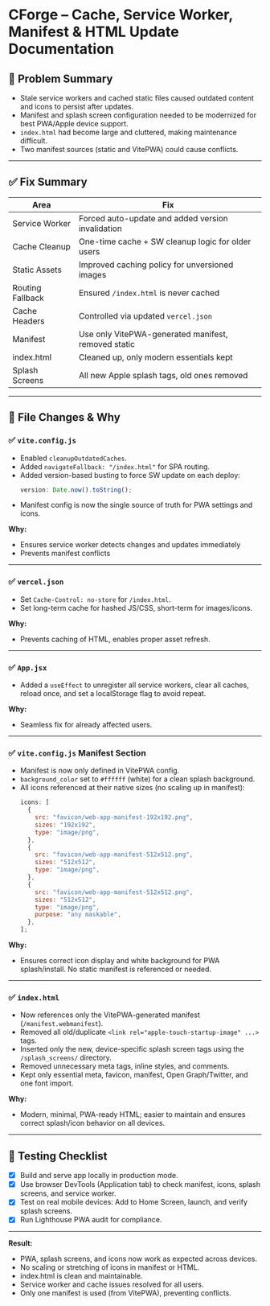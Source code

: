 # CForge – Cache, Service Worker, Manifest & HTML Update Documentation

## 🧠 Problem Summary

- Stale service workers and cached static files caused outdated content and icons to persist after updates.
- Manifest and splash screen configuration needed to be modernized for best PWA/Apple device support.
- `index.html` had become large and cluttered, making maintenance difficult.
- Two manifest sources (static and VitePWA) could cause conflicts.

---

## ✅ Fix Summary

| Area             | Fix                                                 |
| ---------------- | --------------------------------------------------- |
| Service Worker   | Forced auto-update and added version invalidation   |
| Cache Cleanup    | One-time cache + SW cleanup logic for older users   |
| Static Assets    | Improved caching policy for unversioned images      |
| Routing Fallback | Ensured `/index.html` is never cached               |
| Cache Headers    | Controlled via updated `vercel.json`                |
| Manifest         | Use only VitePWA-generated manifest, removed static |
| index.html       | Cleaned up, only modern essentials kept             |
| Splash Screens   | All new Apple splash tags, old ones removed         |

---

## 📁 File Changes & Why

### ✅ `vite.config.js`

- Enabled `cleanupOutdatedCaches`.
- Added `navigateFallback: "/index.html"` for SPA routing.
- Added version-based busting to force SW update on each deploy:
  ```js
  version: Date.now().toString();
  ```
- Manifest config is now the single source of truth for PWA settings and icons.

**Why:**

- Ensures service worker detects changes and updates immediately
- Prevents manifest conflicts

---

### ✅ `vercel.json`

- Set `Cache-Control: no-store` for `/index.html`.
- Set long-term cache for hashed JS/CSS, short-term for images/icons.

**Why:**

- Prevents caching of HTML, enables proper asset refresh.

---

### ✅ `App.jsx`

- Added a `useEffect` to unregister all service workers, clear all caches, reload once, and set a localStorage flag to avoid repeat.

**Why:**

- Seamless fix for already affected users.

---

### ✅ `vite.config.js` Manifest Section

- Manifest is now only defined in VitePWA config.
- `background_color` set to `#ffffff` (white) for a clean splash background.
- All icons referenced at their native sizes (no scaling up in manifest):
  ```js
  icons: [
    {
      src: "favicon/web-app-manifest-192x192.png",
      sizes: "192x192",
      type: "image/png",
    },
    {
      src: "favicon/web-app-manifest-512x512.png",
      sizes: "512x512",
      type: "image/png",
    },
    {
      src: "favicon/web-app-manifest-512x512.png",
      sizes: "512x512",
      type: "image/png",
      purpose: "any maskable",
    },
  ];
  ```

**Why:**

- Ensures correct icon display and white background for PWA splash/install. No static manifest is referenced or needed.

---

### ✅ `index.html`

- Now references only the VitePWA-generated manifest (`/manifest.webmanifest`).
- Removed all old/duplicate `<link rel="apple-touch-startup-image" ...>` tags.
- Inserted only the new, device-specific splash screen tags using the `/splash_screens/` directory.
- Removed unnecessary meta tags, inline styles, and comments.
- Kept only essential meta, favicon, manifest, Open Graph/Twitter, and one font import.

**Why:**

- Modern, minimal, PWA-ready HTML; easier to maintain and ensures correct splash/icon behavior on all devices.

---

## 📝 Testing Checklist

- [x] Build and serve app locally in production mode.
- [x] Use browser DevTools (Application tab) to check manifest, icons, splash screens, and service worker.
- [x] Test on real mobile devices: Add to Home Screen, launch, and verify splash screens.
- [x] Run Lighthouse PWA audit for compliance.

---

**Result:**

- PWA, splash screens, and icons now work as expected across devices.
- No scaling or stretching of icons in manifest or HTML.
- index.html is clean and maintainable.
- Service worker and cache issues resolved for all users.
- Only one manifest is used (from VitePWA), preventing conflicts.
